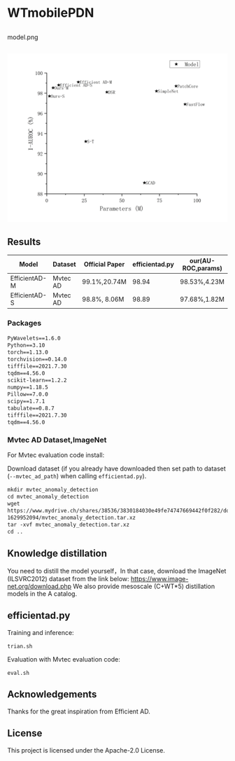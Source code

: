 # WTmobilePDN
##
model.png
 ##
 ![参数可视化图示](Graph1Paramer.png)


## Results

| Model         | Dataset    | Official Paper | efficientad.py |our(AU-ROC,params)  |  
|---------------|------------|----------------|----------------|--------------------|
| EfficientAD-M | Mvtec AD   | 99.1%,20.74M           | 98.94          |98.53%,4.23M|  
| EfficientAD-S | Mvtec AD   | 98.8%, 8.06M           | 98.89          |97.68%,1.82M| 

### Packages

```
PyWavelets==1.6.0
Python==3.10
torch==1.13.0
torchvision==0.14.0
tifffile==2021.7.30
tqdm==4.56.0
scikit-learn==1.2.2
numpy==1.18.5
Pillow==7.0.0
scipy==1.7.1
tabulate==0.8.7
tifffile==2021.7.30
tqdm==4.56.0
```

### Mvtec AD Dataset,ImageNet

For Mvtec evaluation code install:

Download dataset (if you already have downloaded then set path to dataset (`--mvtec_ad_path`) when calling `efficientad.py`).
```
mkdir mvtec_anomaly_detection
cd mvtec_anomaly_detection
wget https://www.mydrive.ch/shares/38536/3830184030e49fe74747669442f0f282/download/420938113-1629952094/mvtec_anomaly_detection.tar.xz
tar -xvf mvtec_anomaly_detection.tar.xz
cd ..
```
## Knowledge distillation
You need to distill the model yourself，In that case, download the ImageNet (ILSVRC2012) dataset from the link below:
https://www.image-net.org/download.php
We also provide mesoscale (C+WT*5) distillation models in the A catalog.

## efficientad.py

Training and inference:

```
trian.sh
```

Evaluation with Mvtec evaluation code:

```
eval.sh
```

## Acknowledgements
Thanks for the great inspiration from Efficient AD.
## License
This project is licensed under the Apache-2.0 License.
